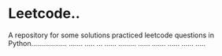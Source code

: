 # Leetcode..
A repository for some solutions practiced leetcode questions in Python.................. ....... ..... ... ...... ......... ...... ....... ...... ...... .....
